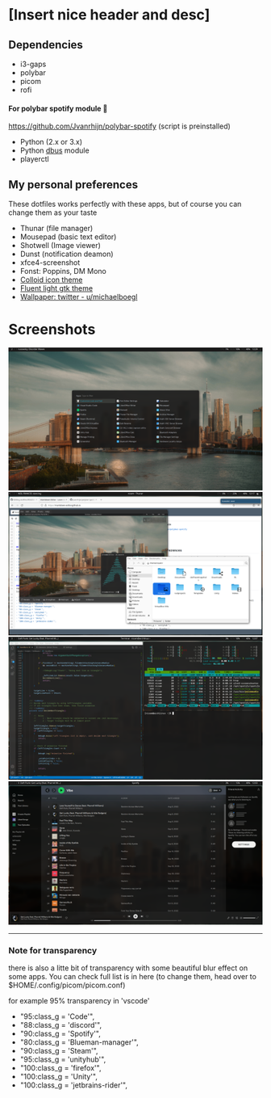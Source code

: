 # [Insert nice header and desc]


## Dependencies
- i3-gaps
- polybar
- picom
- rofi


#### For polybar spotify module 🎵

https://github.com/Jvanrhijn/polybar-spotify
(script is preinstalled)

- Python (2.x or 3.x)
- Python [dbus](https://pypi.org/project/dbus-python/ "dbus") module
- playerctl


## My personal preferences
These dotfiles works perfectly with these apps, but of course you can change them as your taste

- Thunar (file manager)
- Mousepad (basic text editor)
- Shotwell (Image viewer)
- Dunst (notification deamon)
- xfce4-screenshot
- Fonst: Poppins, DM Mono
- [Colloid icon theme](https://github.com/vinceliuice/Colloid-icon-theme "Colloid icon theme")
- [Fluent light gtk theme](https://github.com/vinceliuice/Fluent-gtk-theme "Fluent light")
- [Wallpaper: twitter - u/michaelboegl](https://twitter.com/michaelboegl/status/1607831306838097920?s=20 "Wallpaper twitter - u/michaelboegl")

# Screenshots
[![Home](https://raw.githubusercontent.com/nizamsaltan/dotfiles/main/Screenshot_2023-01-21_12-29-15.png "Home")](https://raw.githubusercontent.com/nizamsaltan/dotfiles/main/Screenshot_2023-01-21_12-29-15.png "Home")
[![Thunar & Shotwell](https://raw.githubusercontent.com/nizamsaltan/dotfiles/main/Screenshot_2023-01-21_12-17-46.png "Thunar & Shotwell")](https://raw.githubusercontent.com/nizamsaltan/dotfiles/main/Screenshot_2023-01-21_12-17-46.png "Thunar & Shotwell")
[![Code](https://raw.githubusercontent.com/nizamsaltan/dotfiles/main/Screenshot_2023-01-21_12-07-25.png "Code")](https://raw.githubusercontent.com/nizamsaltan/dotfiles/main/Screenshot_2023-01-21_12-07-25.png "Code")
[![Spotify](https://raw.githubusercontent.com/nizamsaltan/dotfiles/main/Screenshot_2023-01-21_12-03-56.png "Spotify")](https://raw.githubusercontent.com/nizamsaltan/dotfiles/main/Screenshot_2023-01-21_12-03-56.png "Spotify")

------------

### Note for transparency
there is also a litte bit of transparency with some beautiful blur effect on some apps. You can check full list is in here (to change them, head over to $HOME/.config/picom/picom.conf)

for example 95% transparency in 'vscode'
- "95:class_g = 'Code'",
- "88:class_g = 'discord'",
- "90:class_g = 'Spotify'",
- "80:class_g = 'Blueman-manager'",
- "90:class_g = 'Steam'",
- "95:class_g = 'unityhub'",
- "100:class_g = 'firefox'",
- "100:class_g = 'Unity'",
- "100:class_g = 'jetbrains-rider'",
